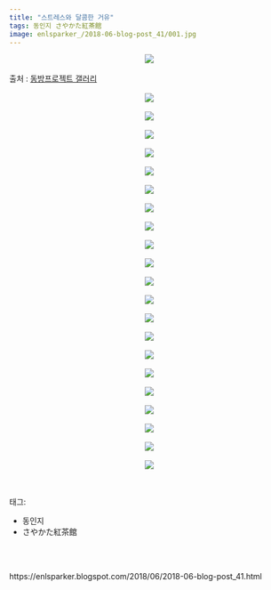 ```yaml
---
title: "스트레스와 달콤한 거유"
tags: 동인지 さやかた紅茶館
image: enlsparker_/2018-06-blog-post_41/001.jpg
---
```

<div class="article">
<div class="post-body entry-content" id="post-body-816614396330057939" itemprop="description articleBody">
<div class="separator" style="clear: both; text-align: center;">
<img src="{{ site.nasurl }}/enlsparker_/2018-06-blog-post_41/001.jpg"/></div>
<br/>
<a name="more"></a>출처 : <a href="http://gall.dcinside.com/board/view/?id=touhou&amp;no=5859793">동방프로젝트 갤러리</a><br/>
<br/>
<div class="separator" style="clear: both; text-align: center;">
<img src="{{ site.nasurl }}/enlsparker_/2018-06-blog-post_41/002.png"/></div>
<br/>
<div class="separator" style="clear: both; text-align: center;">
<img src="{{ site.nasurl }}/enlsparker_/2018-06-blog-post_41/003.png"/></div>
<br/>
<div class="separator" style="clear: both; text-align: center;">
<img src="{{ site.nasurl }}/enlsparker_/2018-06-blog-post_41/004.jpg"/></div>
<br/>
<div class="separator" style="clear: both; text-align: center;">
<img src="{{ site.nasurl }}/enlsparker_/2018-06-blog-post_41/005.png"/></div>
<br/>
<div class="separator" style="clear: both; text-align: center;">
<img src="{{ site.nasurl }}/enlsparker_/2018-06-blog-post_41/006.png"/></div>
<br/>
<div class="separator" style="clear: both; text-align: center;">
<img src="{{ site.nasurl }}/enlsparker_/2018-06-blog-post_41/007.jpg"/></div>
<br/>
<div class="separator" style="clear: both; text-align: center;">
<img src="{{ site.nasurl }}/enlsparker_/2018-06-blog-post_41/008.png"/></div>
<br/>
<div class="separator" style="clear: both; text-align: center;">
<img src="{{ site.nasurl }}/enlsparker_/2018-06-blog-post_41/009.png"/></div>
<br/>
<div class="separator" style="clear: both; text-align: center;">
<img src="{{ site.nasurl }}/enlsparker_/2018-06-blog-post_41/010.jpg"/></div>
<br/>
<div class="separator" style="clear: both; text-align: center;">
<img src="{{ site.nasurl }}/enlsparker_/2018-06-blog-post_41/011.png"/></div>
<br/>
<div class="separator" style="clear: both; text-align: center;">
<img src="{{ site.nasurl }}/enlsparker_/2018-06-blog-post_41/012.png"/></div>
<br/>
<div class="separator" style="clear: both; text-align: center;">
<img src="{{ site.nasurl }}/enlsparker_/2018-06-blog-post_41/013.png"/></div>
<br/>
<div class="separator" style="clear: both; text-align: center;">
<img src="{{ site.nasurl }}/enlsparker_/2018-06-blog-post_41/014.png"/></div>
<br/>
<div class="separator" style="clear: both; text-align: center;">
<img src="{{ site.nasurl }}/enlsparker_/2018-06-blog-post_41/015.jpg"/></div>
<br/>
<div class="separator" style="clear: both; text-align: center;">
<img src="{{ site.nasurl }}/enlsparker_/2018-06-blog-post_41/016.png"/></div>
<br/>
<div class="separator" style="clear: both; text-align: center;">
<img src="{{ site.nasurl }}/enlsparker_/2018-06-blog-post_41/017.png"/></div>
<br/>
<div class="separator" style="clear: both; text-align: center;">
<img src="{{ site.nasurl }}/enlsparker_/2018-06-blog-post_41/018.jpg"/></div>
<br/>
<div class="separator" style="clear: both; text-align: center;">
<img src="{{ site.nasurl }}/enlsparker_/2018-06-blog-post_41/019.png"/></div>
<br/>
<div class="separator" style="clear: both; text-align: center;">
<img src="{{ site.nasurl }}/enlsparker_/2018-06-blog-post_41/020.png"/></div>
<br/>
<div class="separator" style="clear: both; text-align: center;">
<img src="{{ site.nasurl }}/enlsparker_/2018-06-blog-post_41/021.png"/></div>
<br/>
<div class="separator" style="clear: both; text-align: center;">
<img src="{{ site.nasurl }}/enlsparker_/2018-06-blog-post_41/022.png"/></div>
<br/>
<div style="clear: both;"></div>
</div></div><br/>
<div class="tagTrail">
<p>태그: </p>
<ul>
<li>동인지</li>
<li>さやかた紅茶館</li>
</ul>
</div><br/>

<br/>
<p id="refer">https://enlsparker.blogspot.com/2018/06/2018-06-blog-post_41.html</p>
<br/>
